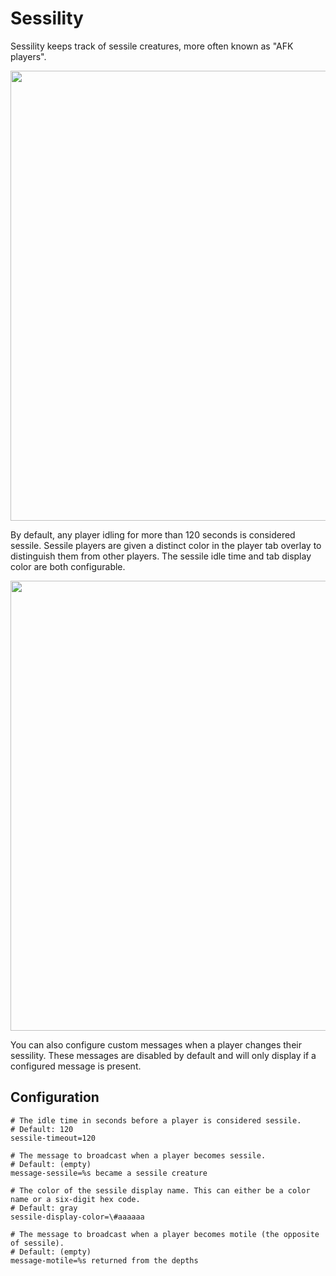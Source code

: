 # Sessility

Sessility keeps track of sessile creatures, more often known as "AFK players".

<img src="https://user-images.githubusercontent.com/69266322/174215671-d3220070-ce4d-4d8d-87c9-0765fc3dc0b2.png" width="720px">

By default, any player idling for more than 120 seconds is considered sessile. Sessile players are given a distinct color in the player tab overlay to distinguish them from other players. The sessile idle time and tab display color are both configurable.

<img src="https://user-images.githubusercontent.com/69266322/174503421-b4c1652b-4ad4-4663-a690-d24a4f44a0f0.png" width="720px">

You can also configure custom messages when a player changes their sessility. These messages are disabled by default and will only display if a configured message is present.

## Configuration

```properties
# The idle time in seconds before a player is considered sessile.
# Default: 120
sessile-timeout=120

# The message to broadcast when a player becomes sessile.
# Default: (empty)
message-sessile=%s became a sessile creature

# The color of the sessile display name. This can either be a color name or a six-digit hex code.
# Default: gray
sessile-display-color=\#aaaaaa

# The message to broadcast when a player becomes motile (the opposite of sessile).
# Default: (empty)
message-motile=%s returned from the depths
```
